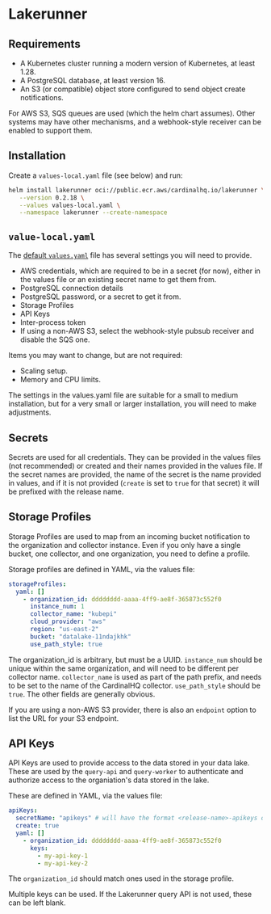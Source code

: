 # Lakerunner

## Requirements

* A Kubernetes cluster running a modern version of Kubernetes, at least 1.28.
* A PostgreSQL database, at least version 16.
* An S3 (or compatible) object store configured to send object create notifications.

For AWS S3, SQS queues are used (which the helm chart assumes).  Other systems may have
other mechanisms, and a webhook-style receiver can be enabled to support them.

## Installation

Create a `values-local.yaml` file (see below) and run:

```sh
helm install lakerunner oci://public.ecr.aws/cardinalhq.io/lakerunner \
   --version 0.2.18 \
   --values values-local.yaml \
   --namespace lakerunner --create-namespace
```

## `value-local.yaml`

The [default `values.yaml`](https://github.com/cardinalhq/charts/blob/main/lakerunner/values.yaml) file has several settings you will need to provide.

* AWS credentials, which are required to be in a secret (for now), either in the values file or an existing secret name to get them from.
* PostgreSQL connection details
* PostgreSQL password, or a secret to get it from.
* Storage Profiles
* API Keys
* Inter-process token
* If using a non-AWS S3, select the webhook-style pubsub receiver and disable the SQS one.

Items you may want to change, but are not required:

* Scaling setup.
* Memory and CPU limits.

The settings in the values.yaml file are suitable for a small to medium installation,
but for a very small or larger installation, you will need to make adjustments.

## Secrets

Secrets are used for all credentials.  They can be provided in the values files (not recommended) or
created and their names provided in the values file.  If the secret names are provided, the name of
the secret is the name provided in values, and if it is not provided (`create` is set to `true` for that
secret) it will be prefixed with the release name.

## Storage Profiles

Storage Profiles are used to map from an incoming bucket notification to the organization
and collector instance.  Even if you only have a single bucket, one collector, and one
organization, you need to define a profile.

Storage profiles are defined in YAML, via the values file:

```yaml
storageProfiles:
  yaml: []
    - organization_id: dddddddd-aaaa-4ff9-ae8f-365873c552f0
      instance_num: 1
      collector_name: "kubepi"
      cloud_provider: "aws"
      region: "us-east-2"
      bucket: "datalake-11ndajkhk"
      use_path_style: true
```

The organization_id is arbitrary, but must be a UUID.
`instance_num` should be unique within the same organization, and will need to be different per collector name.
`collector_name` is used as part of the path prefix, and needs to be set to the name of the CardinalHQ collector.
`use_path_style` should be `true`.
The other fields are generally obvious.

If you are using a non-AWS S3 provider, there is also an `endpoint` option to list the URL for your S3
endpoint.

## API Keys

API Keys are used to provide access to the data stored in your data lake.  These
are used by the `query-api` and `query-worker` to authenticate and authorize
access to the organiation's data stored in the lake.

These are defined in YAML, via the values file:

```yaml
apiKeys:
  secretName: "apikeys" # will have the format <release-name>-apikeys once deployed
  create: true
  yaml: []
    - organization_id: dddddddd-aaaa-4ff9-ae8f-365873c552f0
      keys:
        - my-api-key-1
        - my-api-key-2
```

The `organization_id` should match ones used in the storage profile.

Multiple keys can be used.  If the Lakerunner query API is not used, these can be left blank.
